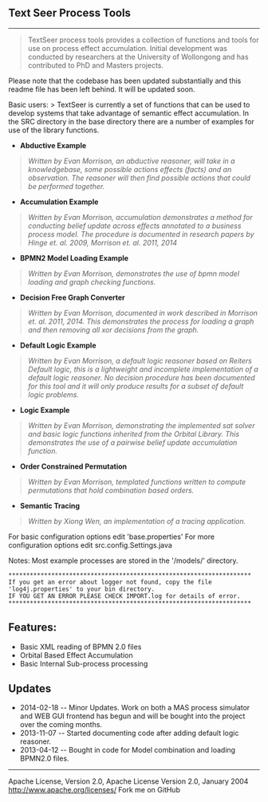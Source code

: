 
## Text Seer Process Tools
----------------------------

> TextSeer process tools provides a collection of functions and tools for use on process effect accumulation. Initial development was conducted by researchers at the University of Wollongong and has contributed to PhD and Masters projects.


Please note that the codebase has been updated substantially and this readme file has been left behind. It will be updated soon.

Basic users:
    > TextSeer is currently a set of functions that can be used to develop systems that take advantage of semantic effect accumulation. In the SRC directory in the base directory there are a number of examples for use of the library functions.

* **Abductive Example**
> *Written by Evan Morrison, an abductive reasoner, will take in a knowledgebase, some possible actions effects (facts) and an observation. The reasoner will then find possible actions that could be performed together.*

* **Accumulation Example**
> *Written by Evan Morrison, accumulation demonstrates a method for conducting belief update across effects annotated to a business process model. The procedure is documented in research papers by Hinge et. al. 2009, Morrison et. al. 2011, 2014*

* **BPMN2 Model Loading Example**
> *Written by Evan Morrison, demonstrates the use of bpmn model loading and graph checking functions.*

* **Decision Free Graph Converter**
> *Written by Evan Morrison, documented in work described in Morrison et. al. 2011, 2014. This demonstrates the process for loading a graph and then removing all xor decisions from the graph.*

* **Default Logic Example**
> *Written by Evan Morrison, a default logic reasoner based on Reiters Default logic, this is a lightweight and incomplete implementation of a default logic reasoner. No decision procedure has been documented for this tool and it will only produce results for a subset of default logic problems.*

* **Logic Example**
> *Written by Evan Morrison, demonstrating the implemented sat solver and basic logic functions inherited from the Orbital Library. This demonstrates the use of a pairwise belief update accumulation function.*  

* **Order Constrained Permutation**
> *Written by Evan Morrison, templated functions written to compute permutations that hold combination based orders.* 

* **Semantic Tracing**
> *Written by Xiong Wen, an implementation of a tracing application.*

   
For basic configuration options edit 'base.properties'
For more configuration options edit src.config.Settings.java

Notes:
Most example processes are stored in the '/models/' directory.

```
********************************************************************
If you get an error about logger not found, copy the file 
'log4j.properties' to your bin directory.
IF YOU GET AN ERROR PLEASE CHECK IMPORT.log for details of error.
********************************************************************
```



Features:
---------
* Basic XML reading of BPMN 2.0 files
* Orbital Based Effect Accumulation
* Basic Internal Sub-process processing


Updates
-------
 - 2014-02-18 -- Minor Updates. Work on both a MAS process simulator and WEB GUI frontend has begun and will be bought into the project over the coming months.
 - 2013-11-07 -- Started documenting code after adding default logic reasoner.
 - 2013-04-12 -- Bought in code for Model combination and loading BPMN2.0 files.



--------------------------------------------------
 Apache License, Version 2.0, Apache License Version 2.0, January 2004 http://www.apache.org/licenses/
Fork me on GitHub 